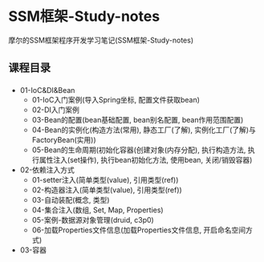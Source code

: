 # SSM框架-Study-notes
摩尔的SSM框架程序开发学习笔记(SSM框架-Study-notes)

## 课程目录
###
- 01-IoC&DI&Bean
  - 01-IoC入门案例(导入Spring坐标, 配置文件获取bean)
  - 02-DI入门案例
  - 03-Bean的配置(bean基础配置, bean别名配置, bean作用范围配置)
  - 04-Bean的实例化(构造方法(常用), 静态工厂(了解), 实例化工厂(了解)与FactoryBean(实用))
  - 05-Bean的生命周期(初始化容器(创建对象(内存分配), 执行构造方法, 执行属性注入(set操作), 执行bean初始化方法, 使用bean, 关闭/销毁容器)
- 02-依赖注入方式
  - 01-setter注入(简单类型(value), 引用类型(ref))
  - 02-构造器注入(简单类型(value), 引用类型(ref))
  - 03-自动装配(概念, 类型)
  - 04-集合注入(数组, Set, Map, Properties)
  - 05-案例-数据源对象管理(druid, c3p0)
  - 06-加载Properties文件信息(加载Properties文件信息, 开启命名空间方式)
- 03-容器
